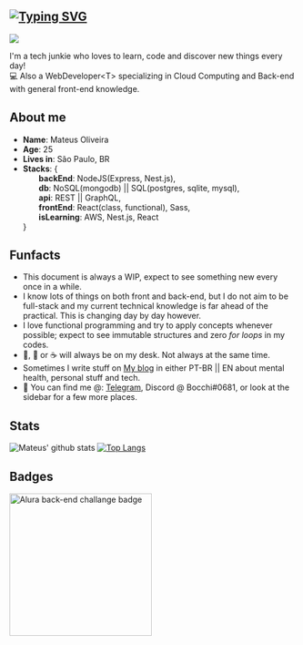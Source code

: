 ## [![Typing SVG](https://readme-typing-svg.herokuapp.com/?lines=Olá,+seja+bem-vindo!;Hello+there!+Welcome!&size=22)](https://git.io/typing-svg) 
![](https://komarev.com/ghpvc/?username=mateusmlo&color=ff69b4)


I'm a tech junkie who loves to learn, code and discover new things every day! \
:computer: Also a WebDeveloper\<T> specializing in Cloud Computing and Back-end with general front-end knowledge.

## About me
* **Name**: Mateus Oliveira
* **Age**: 25
* **Lives in**: São Paulo, BR
* **Stacks**: { \
&nbsp;&nbsp;&nbsp;&nbsp;&nbsp;&nbsp; **backEnd**: NodeJS(Express, Nest.js), \
&nbsp;&nbsp;&nbsp;&nbsp;&nbsp;&nbsp; **db**: NoSQL(mongodb) || SQL(postgres, sqlite, mysql), \
&nbsp;&nbsp;&nbsp;&nbsp;&nbsp;&nbsp; **api**: REST || GraphQL, \
&nbsp;&nbsp;&nbsp;&nbsp;&nbsp;&nbsp; **frontEnd**: React(class, functional), Sass, \
&nbsp;&nbsp;&nbsp;&nbsp;&nbsp;&nbsp; **isLearning**: AWS, Nest.js, React \
 }

## Funfacts
* This document is always a WIP, expect to see something new every once in a while.
* I know lots of things on both front and back-end, but I do not aim to be full-stack and my current technical knowledge is far ahead of the practical. This is changing day by day however.
* I love functional programming and try to apply concepts whenever possible; expect to see immutable structures and zero *for loops* in my codes.
* :beer:, :tea: or :coffee: will always be on my desk. Not always at the same time.
* Sometimes I write stuff on [My blog](http://mmlocafe.web-blog.tech/) in either PT-BR || EN about mental health, personal stuff and tech.
* :calling: You can find me @: [Telegram](https://t.me/mateusmlo), Discord @ Bocchi#0681, or look at the sidebar for a few more places.

## Stats

![Mateus' github stats](https://github-readme-stats.vercel.app/api?username=mateusmlo&theme=synthwave&show_icons=true&count_private=true)
[![Top Langs](https://github-readme-stats.vercel.app/api/top-langs/?username=mateusmlo&layout=compact&theme=synthwave)](https://github.com/anuraghazra/github-readme-stats)

## Badges

<img src="https://user-images.githubusercontent.com/79534537/130526621-667ca50a-35b5-4653-b8e8-b6d96fd4b357.png" alt="Alura back-end challange badge" width="250"/>
